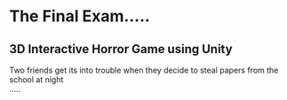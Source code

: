 # The Final Exam.....
## 3D Interactive Horror Game using Unity 
Two friends get its into trouble when they decide to steal papers from the school at night<br />
.....
